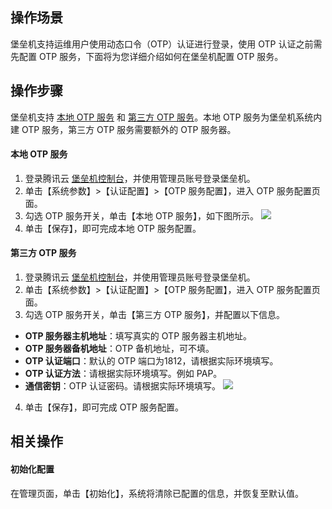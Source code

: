 ## 操作场景
堡垒机支持运维用户使用动态口令（OTP）认证进行登录，使用 OTP 认证之前需先配置 OTP 服务，下面将为您详细介绍如何在堡垒机配置 OTP 服务。




## 操作步骤

堡垒机支持 [本地 OTP 服务](#.E6.9C.AC.E5.9C.B0-otp-.E6.9C.8D.E5.8A.A1) 和 [第三方 OTP 服务](#.E7.AC.AC.E4.B8.89.E6.96.B9-otp-.E6.9C.8D.E5.8A.A1)。本地 OTP 服务为堡垒机系统内建 OTP 服务，第三方 OTP 服务需要额外的 OTP 服务器。

#### 本地 OTP 服务

1. 登录腾讯云 [堡垒机控制台](https://console.cloud.tencent.com/cds/dasb)，并使用管理员账号登录堡垒机。
2. 单击【系统参数】>【认证配置】>【OTP 服务配置】，进入 OTP 服务配置页面。
3. 勾选 OTP 服务开关，单击【本地 OTP 服务】，如下图所示。
![](https://main.qcloudimg.com/raw/3f663acb77e687c677eee37e30c524ea.png)
4. 单击【保存】，即可完成本地 OTP 服务配置。



#### 第三方 OTP 服务

1. 登录腾讯云 [堡垒机控制台](https://console.cloud.tencent.com/cds/dasb)，并使用管理员账号登录堡垒机。
2. 单击【系统参数】>【认证配置】>【OTP 服务配置】，进入 OTP 服务配置页面。
3. 勾选 OTP 服务开关，单击【第三方 OTP 服务】，并配置以下信息。
 - **OTP 服务器主机地址**：填写真实的 OTP 服务器主机地址。
 - **OTP 服务器备机地址**：OTP 备机地址，可不填。
 - **OTP 认证端口**：默认的 OTP 端口为1812，请根据实际环境填写。
 - **OTP 认证方法**：请根据实际环境填写。例如 PAP。
 - **通信密钥**：OTP 认证密码。请根据实际环境填写。
![](https://main.qcloudimg.com/raw/0d587d9986c7f37cd085d43b463dbf88.png)
4. 单击【保存】，即可完成 OTP 服务配置。



## 相关操作

#### 初始化配置

在管理页面，单击【初始化】，系统将清除已配置的信息，并恢复至默认值。
